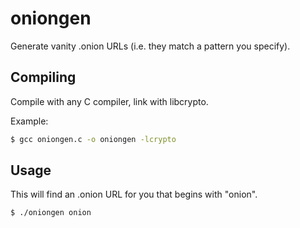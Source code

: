 oniongen
========

Generate vanity .onion URLs (i.e. they match a pattern you specify).

Compiling
---------

Compile with any C compiler, link with libcrypto.

Example:

```bash
$ gcc oniongen.c -o oniongen -lcrypto
```
  
Usage
-----

This will find an .onion URL for you that begins with "onion".
  
```bash
$ ./oniongen onion
```
